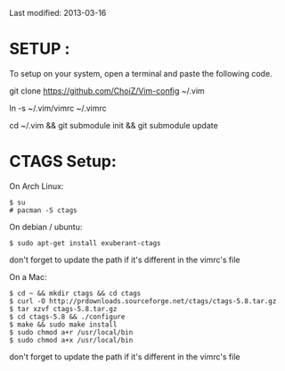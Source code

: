 Last modified: 2013-03-16

SETUP :
=======

To setup on your system, open a terminal and paste the following code.

git clone https://github.com/ChoiZ/Vim-config ~/.vim

ln -s ~/.vim/vimrc ~/.vimrc

cd ~/.vim && git submodule init && git submodule update


CTAGS Setup:
===

On Arch Linux:

    $ su
    # pacman -S ctags

On debian / ubuntu:

    $ sudo apt-get install exuberant-ctags
  
  don't forget to update the path if it's different in the vimrc's file

On a Mac:

    $ cd ~ && mkdir ctags && cd ctags
    $ curl -O http://prdownloads.sourceforge.net/ctags/ctags-5.8.tar.gz
    $ tar xzvf ctags-5.8.tar.gz
    $ cd ctags-5.8 && ./configure
    $ make && sudo make install
    $ sudo chmod a+r /usr/local/bin
    $ sudo chmod a+x /usr/local/bin
  
  don't forget to update the path if it's different in the vimrc's file

